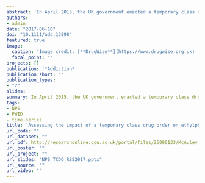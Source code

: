 ```yaml
---
abstract: 'In April 2015, the UK government enacted a temporary class drug order (TCDO) on ethylphenidate in response to reported harms associated with its use, in particular an outbreak of infections among people who inject drugs (PWID) in Lothian, Scotland. This study assesses the effect that the TCDO had on reducing the most common infections identified during the outbreak: Streptococcus pyogenes and Staphylococcus aureus.'
authors:
- admin
date: "2017-06-10"
doi: "10.1111/add.13898"
featured: true
image:
  caption: 'Image credit: [**DrugWise**](https://www.drugwise.org.uk)'
  focal_point: ""
projects: []
publication: '*Addiction*'
publication_short: ""
publication_types:
- "2"
slides:
summary: In April 2015, the UK government enacted a temporary class drug order (TCDO) on ethylphenidate in response to reported harms associated with its use, in particular an outbreak of infections among people who inject drugs (PWID) in Lothian, Scotland.
tags:
- NPS
- PWID
- time-series
title: 'Assessing the impact of a temporary class drug order on ethylphenidate-related infections among people who inject drugs in Lothian, Scotland: an interrupted time-series analysis'
url_code: ""
url_dataset: ""
url_pdf: http://researchonline.gcu.ac.uk/portal/files/25096133/McAuley_nps_report_20170529.pdf
url_poster: ""
url_project: ""
url_slides: "NPS_TCDO_RSS2017.pptx"
url_source: ""
url_video: ""
---
```

